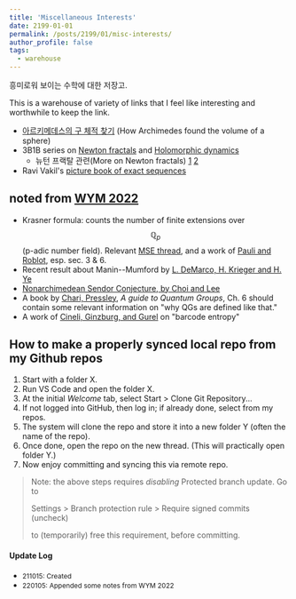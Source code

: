 ```yaml
---
title: 'Miscellaneous Interests'
date: 2199-01-01
permalink: /posts/2199/01/misc-interests/
author_profile: false
tags:
  - warehouse
---
```


<!-- This post will show up by default. To disable scheduling of future posts, edit `config.yml` and set `future: false`.  -->
흥미로워 보이는 수학에 대한 저장고.

This is a warehouse of variety of links that I feel like interesting and worthwhile to keep the link.

 * [아르키메데스의 구 체적 찾기](https://www.maa.org/sites/default/files/pdf/upload_library/22/Ford/Apostol496-508.pdf) (How Archimedes found the volume of a sphere)
 * 3B1B series on [Newton fractals](https://www.youtube.com/watch?v=-RdOwhmqP5s&ab_channel=3Blue1Brown) and [Holomorphic dynamics](https://youtu.be/LqbZpur38nw)
   * 뉴턴 프랙탈 관련(More on Newton fractals) [1](https://www.chiark.greenend.org.uk/~sgtatham/newton/) [2](https://blbadger.github.io/polynomial-roots.html)
 * Ravi Vakil's [picture book of exact sequences](https://math216.files.wordpress.com/2022/03/picturebook-aug-9-2021.pdf)

## noted from [WYM 2022](https://sites.google.com/view/wym2022/)
 * Krasner formula: counts the number of finite extensions over $$\mathbb{Q}_p$$ (p-adic number field). Relevant [MSE thread](https://math.stackexchange.com/questions/78211), and a work of [Pauli and Roblot](http://page.math.tu-berlin.de/~kant/publications/papers/krasner.pdf), esp. sec. 3 & 6.
 * Recent result about Manin--Mumford by [L. DeMarco, H. Krieger and H. Ye](https://people.math.harvard.edu/~demarco/UMMB.pdf)
 * [Nonarchimedean Sendor Conjecture, by Choi and Lee](https://arxiv.org/abs/2106.11155)
 * A book by [Chari, Pressley](https://www.cambridge.org/us/academic/subjects/mathematics/algebra/guide-quantum-groups?format=PB&isbn=9780521558846), _A guide to Quantum Groups_, Ch. 6 should contain some relevant information on "why QGs are defined like that."
 * A work of [Cineli, Ginzburg, and Gurel](https://arxiv.org/abs/2111.03983) on "barcode entropy"

## How to make a properly synced local repo from my Github repos

 1. Start with a folder X.
 1. Run VS Code and open the folder X.
 1. At the initial *Welcome* tab, select Start > Clone Git Repository...
 1. If not logged into GitHub, then log in; if already done, select from my repos.
 1. The system will clone the repo and store it into a new folder Y (often the name of the repo).
 1. Once done, open the repo on the new thread. (This will practically open folder Y.)
 1. Now enjoy committing and syncing this via remote repo.

 > Note: the above steps requires *disabling* Protected branch update. Go to
 >
 > Settings > Branch protection rule > Require signed commits (uncheck)
 >
 > to (temporarily) free this requirement, before committing.

#### Update Log
 * <span style="font-size:12px">211015: Created</span>
 * <span style="font-size:12px">220105: Appended some notes from WYM 2022</span>
